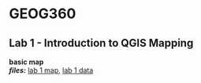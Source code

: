 # GEOG360

## Lab 1 - Introduction to QGIS Mapping  
**basic map**  
***files:*** [lab 1 map](lab1.qgs), [lab 1 data](lab1data)
